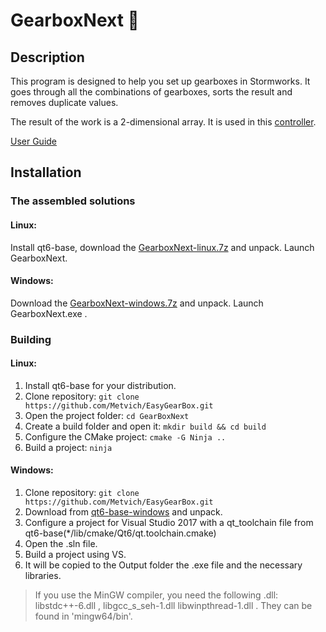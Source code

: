 # GearboxNext 🎉

## Description

This program is designed to help you set up gearboxes in Stormworks. It goes through all the combinations of gearboxes, sorts the result and removes duplicate values.

The result of the work is a 2-dimensional array. It is used in this [controller](https://steamcommunity.com/sharedfiles/filedetails/?id=2852692348).

[User Guide]()

## Installation
### The assembled solutions

#### Linux:
Install qt6-base, download the [GearboxNext-linux.7z](https://github.com/Metvich/GearboxNext/releases/latest/download/GearboxNext-linux.7z) and unpack. Launch GearboxNext.

#### Windows:
Download the [GearboxNext-windows.7z]() and unpack. Launch GearboxNext.exe .

### Building
#### Linux:
1. Install qt6-base for your distribution.
2. Clone repository: `git clone https://github.com/Metvich/EasyGearBox.git`
3. Open the project folder: `cd GearBoxNext`
4. Create a build folder and open it: `mkdir build && cd build`
5. Configure the CMake project: `cmake -G Ninja ..`
6. Build a project: `ninja`

#### Windows:
1. Clone repository: `git clone https://github.com/Metvich/EasyGearBox.git`
2. Download from [qt6-base-windows](https://download.qt.io/online/qtsdkrepository/windows_x86/desktop/qt6_672/qt.qt6.672.win64_msvc2019_64/6.7.2-0-202406110335qtbase-Windows-Windows_10_22H2-MSVC2019-Windows-Windows_10_22H2-X86_64.7z.mirrorlist) and unpack.
3. Configure a project for Visual Studio 2017 with a qt_toolchain file from qt6-base(*/lib/cmake/Qt6/qt.toolchain.cmake)
4. Open the .sln file.
5. Build a project using VS.
6. It will be copied to the Output folder the .exe file and the necessary libraries.

> If you use the MinGW compiler, you need the following .dll: libstdc++-6.dll , libgcc_s_seh-1.dll libwinpthread-1.dll . They can be found in 'mingw64/bin'.

